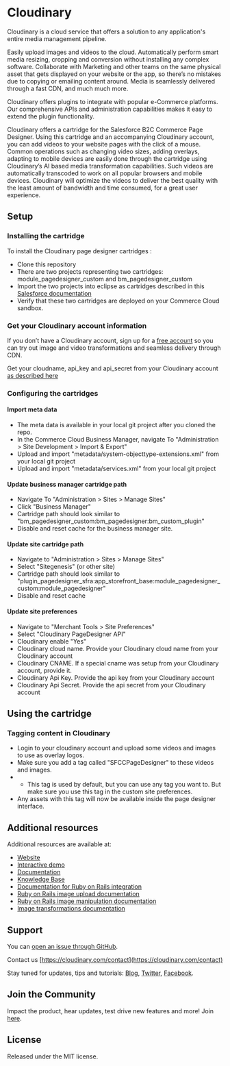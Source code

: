 Cloudinary
==========

Cloudinary is a cloud service that offers a solution to any application's entire media management pipeline. 

Easily upload images and videos to the cloud.  Automatically perform smart media resizing, cropping and conversion without installing any complex software.  Collaborate with Marketing and other teams on the same physical asset that gets displayed on your website or the app, so there’s no mistakes due to copying or emailing content around.  Media is seamlessly delivered through a fast CDN, and much much more. 

Cloudinary offers plugins to integrate with popular e-Commerce platforms.  Our comprehensive APIs and administration capabilities makes it easy to extend the plugin functionality.

Cloudinary offers a cartridge for the Salesforce B2C Commerce Page Designer.  Using this cartridge and an accompanying Cloudinary account, you can add videos to your website pages with the click of a mouse.  Common operations such as changing video sizes, adding overlays, adapting to mobile devices are easily done through the cartridge using Cloudinary’s AI based media transformation capabilities.  Such videos are automatically transcoded to work on all popular browsers and mobile devices.  Cloudinary will optimize the videos to deliver the best quality with the least amount of bandwidth and time consumed, for a great user experience.   


## Setup ######################################################################

### Installing the cartridge
To install the Cloudinary page designer cartridges :

* Clone this repository 
* There are two projects representing two cartridges:  module_pagedesigner_custom and bm_pagedesigner_custom
* Import the two projects into eclipse as cartridges described in this [Salesforce documentation](https://documentation.b2c.commercecloud.salesforce.com/DOC1/index.jsp?topic=%2Fcom.demandware.dochelp%2FSiteDevelopment%2FImportCartridgesIntoYourStorefront.html&cp=0_5_1_0_2)
* Verify that these two cartridges are deployed on your Commerce Cloud sandbox.


### Get your Cloudinary account information 

If you don’t have a Cloudinary account, sign up for a [free account](https://cloudinary.com/users/register/free) so you can try out image and video transformations and seamless delivery through CDN.

Get your cloudname, api_key and api_secret from your Cloudinary account [as described here](https://cloudinary.com/documentation/solution_overview#access_identifiers) 

### Configuring the cartridges

#### Import meta data

* The meta data is available in your local git project after you cloned the repo.
* In the Commerce Cloud Business Manager, navigate To "Administration > Site Development > Import & Export"
* Upload and import "metadata/system-objecttype-extensions.xml" from your local git project 
* Upload and import "metadata/services.xml" from your local git project 


#### Update business manager cartridge path

* Navigate To "Administration > Sites > Manage Sites"
* Click "Business Manager"
* Cartridge path should look similar to "bm_pagedesigner_custom:bm_pagedesigner:bm_custom_plugin"
* Disable and reset cache for the business manager site.


#### Update site cartridge path

* Navigate to "Administration > Sites > Manage Sites"
* Select "Sitegenesis" (or other site)
* Cartridge path should look similar to "plugin_pagedesigner_sfra:app_storefront_base:module_pagedesigner_custom:module_pagedesigner"
* Disable and reset cache



#### Update site preferences

* Navigate to "Merchant Tools > Site Preferences"
* Select "Cloudinary PageDesigner API"
* Cloudinary enable "Yes"
* Cloudinary cloud name.  Provide your Cloudinary cloud name from your Cloudinary account
* Cloudinary CNAME. If a special cname was setup from your Cloudinary account, provide it.
* Cloudinary Api Key.  Provide the api key from your Cloudinary account
* Cloudinary Api Secret.   Provide the api secret from your Cloudinary account

## Using the cartridge ######################################################################

### Tagging content in Cloudinary
* Login to your cloudinary account and upload some videos and images to use as overlay logos.
* Make sure you add a tag called "SFCCPageDesigner" to these videos and images.  
* * This tag is used by default, but you can use any tag you want to.  But make sure you use this tag in the custom site preferences. 
* Any assets with this tag will now be available inside the page designer interface.


## Additional resources ##########################################################

Additional resources are available at:

* [Website](https://cloudinary.com)
* [Interactive demo](https://demo.cloudinary.com/default)
* [Documentation](https://cloudinary.com/documentation)
* [Knowledge Base](https://support.cloudinary.com/hc/en-us)
* [Documentation for Ruby on Rails integration](https://cloudinary.com/documentation/rails_integration)
* [Ruby on Rails image upload documentation](https://cloudinary.com/documentation/rails_image_upload)
* [Ruby on Rails image manipulation documentation](https://cloudinary.com/documentation/rails_image_manipulation)
* [Image transformations documentation](https://cloudinary.com/documentation/image_transformations)

## Support

You can [open an issue through GitHub](https://github.com/cloudinary/cloudinary_gem/issues).

Contact us [https://cloudinary.com/contact](https://cloudinary.com/contact)

Stay tuned for updates, tips and tutorials: [Blog](https://cloudinary.com/blog), [Twitter](https://twitter.com/cloudinary), [Facebook](https://www.facebook.com/Cloudinary).

## Join the Community ##########################################################

Impact the product, hear updates, test drive new features and more! Join [here](https://www.facebook.com/groups/CloudinaryCommunity).

## License #######################################################################

Released under the MIT license. 
